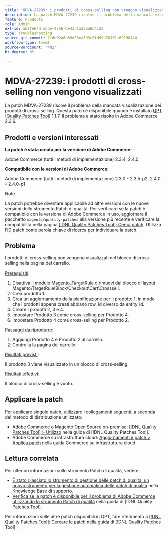 ```yaml
---
title: 'MDVA-27239: i prodotti di cross-selling non vengono visualizzati'
description: La patch MDVA-27239 risolve il problema della mancata visualizzazione dei prodotti di cross-selling. Questa patch è disponibile quando è installato [Quality Patches Tool (QPT)](https://experienceleague.adobe.com/en/docs/commerce-operations/tools/quality-patches-tool/quality-patches-tool-to-self-serve-quality-patches) 1.1.7. Il problema è stato risolto in Adobe Commerce 2.3.6.
feature: Products
role: Admin
exl-id: ab8fe64d-adbe-4756-be43-1a35ba6b4123
type: Troubleshooting
source-git-commit: 7fdb02a6d89d50ea593c5fd99d78101f89198424
workflow-type: tm+mt
source-wordcount: '402'
ht-degree: 0%

---
```


# MDVA-27239: i prodotti di cross-selling non vengono visualizzati

La patch MDVA-27239 risolve il problema della mancata visualizzazione dei prodotti di cross-selling. Questa patch è disponibile quando è installato [QPT (Quality Patches Tool)](https://experienceleague.adobe.com/en/docs/commerce-operations/tools/quality-patches-tool/quality-patches-tool-to-self-serve-quality-patches) 1.1.7. Il problema è stato risolto in Adobe Commerce 2.3.6.

## Prodotti e versioni interessati

**La patch è stata creata per la versione di Adobe Commerce:**

Adobe Commerce (tutti i metodi di implementazione) 2.3.4, 2.4.0

**Compatibile con le versioni di Adobe Commerce:**

Adobe Commerce (tutti i metodi di implementazione) 2.3.0 - 2.3.5-p2, 2.4.0 - 2.4.0-p1

>[!NOTE]
>
>La patch potrebbe diventare applicabile ad altre versioni con le nuove versioni dello strumento Patch di qualità. Per verificare se la patch è compatibile con la versione di Adobe Commerce in uso, aggiornare il pacchetto `magento/quality-patches` alla versione più recente e verificare la compatibilità nella pagina [[!DNL Quality Patches Tool]: Cerca patch](https://experienceleague.adobe.com/en/docs/commerce-operations/tools/quality-patches-tool/quality-patches-tool-to-self-serve-quality-patches). Utilizza l’ID patch come parola chiave di ricerca per individuare la patch.

## Problema

I prodotti di cross-selling non vengono visualizzati nel blocco di cross-selling nella pagina del carrello.

<u>Prerequisiti</u>:

1. Disattiva il modulo Magento_TargetRule o rimuovi dal blocco di layout Magento\TargetRule\Block\Checkout\Cart\Crosssell.
1. Crea prodotto 1.
1. Crea un aggiornamento della pianificazione per il prodotto 1, in modo che i prodotti appena creati abbiano row_id diverso da entity_id.
1. Creare i prodotti 2, 3 e 4.
1. Impostare Prodotto 3 come cross-selling per Prodotto 4.
1. Impostare Prodotto 4 come cross-selling per Prodotto 2.

<u>Passaggi da riprodurre</u>:

1. Aggiungi Prodotto 4 e Prodotto 2 al carrello.
1. Controlla la pagina del carrello.

<u>Risultati previsti</u>:

Il prodotto 3 viene visualizzato in un blocco di cross-selling.

<u>Risultati effettivi</u>:

Il blocco di cross-selling è vuoto.

## Applicare la patch

Per applicare singole patch, utilizzare i collegamenti seguenti, a seconda del metodo di distribuzione utilizzato:

* Adobe Commerce o Magento Open Source on-premise: [[!DNL Quality Patches Tool] > Utilizzo](/help/tools/quality-patches-tool/usage.md) nella guida di [!DNL Quality Patches Tool].
* Adobe Commerce su infrastruttura cloud: [Aggiornamenti e patch > Applica patch](https://experienceleague.adobe.com/docs/commerce-cloud-service/user-guide/develop/upgrade/apply-patches.html) nella guida Commerce su infrastruttura cloud.

## Lettura correlata

Per ulteriori informazioni sullo strumento Patch di qualità, vedere:

* [È stato rilasciato lo strumento di gestione delle patch di qualità: un nuovo strumento per la gestione automatica delle patch di qualità](https://experienceleague.adobe.com/en/docs/commerce-operations/tools/quality-patches-tool/quality-patches-tool-to-self-serve-quality-patches) nella Knowledge Base di supporto.
* [Verifica se la patch è disponibile per il problema di Adobe Commerce utilizzando lo strumento Patch di qualità](/help/tools/quality-patches-tool/patches-available-in-qpt/check-patch-for-magento-issue-with-magento-quality-patches.md) nella guida di [!DNL Quality Patches Tool].

Per informazioni sulle altre patch disponibili in QPT, fare riferimento a [[!DNL Quality Patches Tool]: Cercare le patch](https://experienceleague.adobe.com/tools/commerce-quality-patches/index.html) nella guida di [!DNL Quality Patches Tool].
